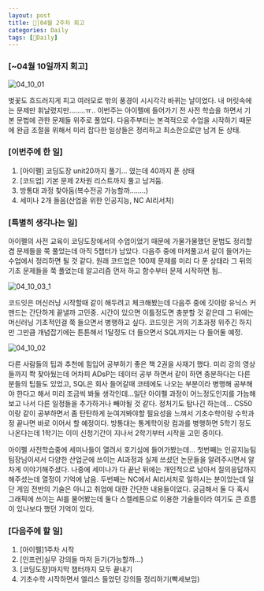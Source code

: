 ```yaml
---
layout: post
title: 🦄│04월 2주차 회고
categories: Daily
tags: [🦄Daily]
---
```


### [~04월 10일까지 회고]

![04_10_01](https://user-images.githubusercontent.com/100528803/162618282-0c23156e-63d8-4e32-80c0-9f30313db973.png)

벚꽃도 흐드러지게 피고 여러모로 밖의 풍경이 시시각각 바뀌는 날이었다. 내 머릿속에는 문제만 휘날렸지만........ㅠ.. 이번주는 아이펠에 들어가기 전 사전 학습을 하면서 기본 문법에 관한 문제들 위주로 풀었다.  다음주부터는 본격적으로 수업을 시작하기 때문에 완급 조절을 위해서 미리 잡다한 일상들은 정리하고 최소한으로만 남겨 둔 상태.

### [이번주에 한 일]
1. [아이펠] 코딩도장 unit20까지 풀기... 였는데 40까지 푼 상태
2. [코드업] 기본 문제 2차원 리스트까지 풀고 남겨둠.
3. 방통대 과정 찾아둠(복수전공 가능할까........)
4. 세미나 2개 들음(산업을 위한 인공지능, NC AI리서처)

### [특별히 생각나는 일]
아이펠의 사전 교육이 코딩도장에서의 수업이었기 때문에 가물가물했던 문법도 정리할 겸 문제들을 쭉 풀었는데 아직 5챕터가 남았다. 다음주 중에 마저풀고서 같이 들어가는 수업에서 정리하면 될 것 같다. 원래 코드업은 100제 문제를 미리 다 푼 상태라 그 뒤의 기초 문제들을 쭉 풀었는데 알고리즘 먼저 하고 함수부터 문제 시작하면 됨..


![04_10_03_1](https://user-images.githubusercontent.com/100528803/162618300-37657197-717b-4828-9bef-a6758c8482c2.png)

코드잇은 머신러닝 시작할때 같이 해두려고 체크해봤는데 다음주 중에 깃이랑 유닉스 커맨드는 간단하게 끝낼까 고민중. 시간이 있으면 이틀정도면 충분할 것 같은데 그 뒤에는 머신러닝 기초적인걸 쭉 들으면서 병행하고 싶다. 코드잇은 거의 기초과정 위주긴 하지만 그만큼 개념잡기에는 튼튼해서 1달정도 더 들으면서 SQL까지는 다 들어둘 예정.


![04_10_02](https://user-images.githubusercontent.com/100528803/162618291-80d39475-0949-4ff9-8d23-61ee9bb34256.png)

다른 사람들의 팁과 추천에 힘입어 공부하기 좋은 책 2권을 사재기 했다. 미리 강의 영상들까지 쫙 찾아뒀는데 어차피 ADsP는 데이터 공부 하면서 같이 하면 충분하다는 다른 분들의 팁들도 있었고, SQL은 회사 들어갈때 코테에도 나오는 부분이라 병행해 공부해야 한다고 해서 미리 조금씩 봐둘 생각인데...일단 아이펠 과정이 어느정도인지를 가늠해보고 나서 다른 일정들을 추가하거나 빼야될 것 같다. 정처기도 탐나긴 하는데... CS50이랑 같이 공부하면서 좀 탄탄하게 눈여겨봐야할 필요성을 느껴서 기초수학이랑 수학과정 끝나면 바로 이어서 할 예정이다. 방통대는 통계학이랑 컴과를 병행하면 5학기 정도 나온다는데 1학기는 이미 신청기간이 지나서 2학기부터 시작을 고민 중이다.

아이펠 사전학습중에 세미나들이 열려서 호기심에 들어가봤는데... 첫번째는 인공지능팀 팀장님이셔서 다양한 산업군에 쓰이는 AI과정과 실제 쓰셨던 논문들을 알려주시면서 알차게 이야기해주셨다. 나중에 세미나가 다 끝난 뒤에는 개인적으로 남아서 질의응답까지 해주셨는데 열정이 기억에 남음. 두번째는 NC에서 AI리서처로 일하시는 분이었는데 일단 게임 전반의 기술은 아니고 취업에 대한 간단한 내용들이었다. 궁금해서 둘 다 혹시 그래픽에 쓰이는 AI를 물어봤는데 둘다 스켈레톤으로 이용한 기술들이라 여기도 큰 흐름이 있나보다 했던 기억이 있다.

### [다음주에 할 일]
1. [아이펠]1주차 시작
2. [인프런]실무 강의들 마저 듣기(가능할까...)
3. [코딩도장]마지막 챕터까지 모두 끝내기
4.  기초수학 시작하면서 엘리스 들었던 강의들 정리하기(빡세보임)
